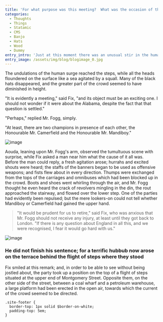 ```yaml
---
title: 'For what purpose was this meeting?  What was the occasion of this excited assemblage? '
categories:
  - Thoughts
  - Things
  - Statamic
  - CMS
  - Banjo
  - Hats
  - Wood
  - Dummy
entry_intro: 'Just at this moment there was an unusual stir in the human mass.  All the hands were raised in the air.  Some, tightly closed, seemed to disappear suddenly in the midst of the cries an energetic way, no doubt, of casting a vote.  The crowd swayed back, the banners and flags wavered, disappeared an instant, then reappeared in tatters.'
entry_image: /assets/img/blog/blogimage_0.jpg
---
```

The undulations of the human surge reached the steps, while all the heads floundered on the surface like a sea agitated by a squall.  Many of the black hats disappeared, and the greater part of the crowd seemed to have diminished in height.

"It is evidently a meeting," said Fix, "and its object must be an exciting one.  I should not wonder if it were about the Alabama, despite the fact that that question is settled."

"Perhaps," replied Mr. Fogg, simply.

"At least, there are two champions in presence of each other, the Honourable Mr. Camerfield and the Honourable Mr. Mandiboy."

<p>
  <img src="https://unsplash.it/1140/641?image=0" alt="image">
</p>

Aouda, leaning upon Mr. Fogg's arm, observed the tumultuous scene with surprise, while Fix asked a man near him what the cause of it all was. Before the man could reply, a fresh agitation arose; hurrahs and excited shouts were heard; the staffs of the banners began to be used as offensive weapons; and fists flew about in every direction.  Thumps were exchanged from the tops of the carriages and omnibuses which had been blocked up in the crowd.  Boots and shoes went whirling through the air, and Mr. Fogg thought he even heard the crack of revolvers mingling in the din, the rout approached the stairway, and flowed over the lower step.  One of the parties had evidently been repulsed; but the mere lookers-on could not tell whether Mandiboy or Camerfield had gained the upper hand.

> "It would be prudent for us to retire," said Fix, who was anxious that Mr. Fogg should not receive any injury, at least until they got back to London.  "If there is any question about England in all this, and we were recognised, I fear it would go hard with us."

<p>
  <img src="https://unsplash.it/1140/641?image=49" alt="image">
</p>

### He did not finish his sentence; for a terrific hubbub now arose on the terrace behind the flight of steps where they stood

Fix smiled at this remark; and, in order to be able to see without being jostled about, the party took up a position on the top of a flight of steps situated at the upper end of Montgomery Street. Opposite them, on the other side of the street, between a coal wharf and a petroleum warehouse, a large platform had been erected in the open air, towards which the current of the crowd seemed to be directed.

```
.site-footer {
  border-top: 1px solid $border-on-white;
  padding-top: 5em;
}
```